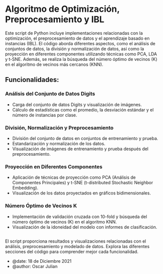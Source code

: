 # Algoritmo de Optimización, Preprocesamiento y IBL

Este script de Python incluye implementaciones relacionadas con la optimización, el preprocesamiento de datos y el aprendizaje basado en instancias (IBL). El código aborda diferentes aspectos, como el análisis de conjuntos de datos, la división y normalización de datos, así como la proyección en diferentes componentes utilizando técnicas como PCA, LDA y t-SNE. Además, se realiza la búsqueda del número óptimo de vecinos (K) en el algoritmo de vecinos más cercanos (KNN).

## Funcionalidades:
### Análisis del Conjunto de Datos Digits
- Carga del conjunto de datos Digits y visualización de imágenes.
- Cálculo de estadísticas como el promedio, la desviación estándar y el número de instancias por clase.

### División, Normalización y Preprocesamiento
- División del conjunto de datos en conjuntos de entrenamiento y prueba.
- Estandarización y normalización de los datos.
- Visualización de imágenes de entrenamiento y prueba después del preprocesamiento.

### Proyección en Diferentes Componentes
- Aplicación de técnicas de proyección como PCA (Análisis de Componentes Principales) y t-SNE (t-distributed Stochastic Neighbor Embedding).
- Visualización de los datos proyectados en gráficos bidimensionales.

### Número Óptimo de Vecinos K
- Implementación de validación cruzada con 10-fold y búsqueda del número óptimo de vecinos (K) en el algoritmo KNN.
- Visualización de la idoneidad del modelo con informes de clasificación.
## 
El script proporciona resultados y visualizaciones relacionadas con el análisis, preprocesamiento y modelado de datos. Explora las diferentes secciones del código para comprender mejor cada funcionalidad.  
- @date: 18 de Diciembre 2021
- @author: Oscar Julian
